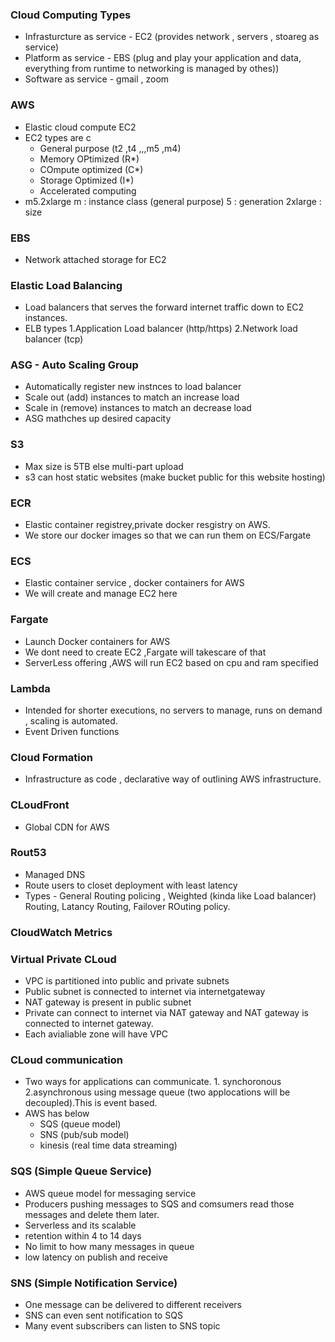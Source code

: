 ### Cloud Computing Types 
- Infrasturcture as service - EC2 (provides network , servers , stoareg as service)
- Platform as service - EBS (plug and play your application and data, everything from runtime to networking is managed by othes))
- Software as service - gmail , zoom


### AWS
- Elastic cloud compute EC2
- EC2 types are c
    - General purpose (t2 ,t4 ,,,m5 ,m4)
    - Memory OPtimized (R*)
    - COmpute optimized (C*)
    - Storage Optimized (I*)
    - Accelerated computing
- m5.2xlarge
  m : instance class (general purpose)
  5 : generation
  2xlarge : size 
### EBS
- Network attached storage for EC2
### Elastic Load Balancing
- Load balancers that serves the forward internet traffic down to EC2 instances.
- ELB types 1.Application Load balancer (http/https) 
            2.Network load balancer (tcp)

### ASG - Auto Scaling Group
- Automatically register new instnces to load balancer
- Scale out (add) instances to match an increase load
- Scale in (remove) instances to match an decrease load
- ASG mathches up desired capacity

### S3
- Max size is 5TB else multi-part upload
- s3 can host static websites (make bucket public for this website hosting)
### ECR
- Elastic container registrey,private docker resgistry on AWS.
- We store our docker images so that we can run them on ECS/Fargate
### ECS
- Elastic container service , docker containers for AWS
- We will create and manage EC2 here
### Fargate
- Launch Docker containers for AWS
- We dont need to create EC2 ,Fargate will takescare of that
- ServerLess offering ,AWS will run EC2 based on cpu and ram specified
### Lambda
- Intended for shorter executions, no servers to manage, runs on demand , scaling is automated.
- Event Driven functions
### Cloud Formation
- Infrastructure as code , declarative way of outlining AWS infrastructure. 

### CLoudFront 
- Global CDN for AWS
### Rout53
- Managed DNS
- Route users to closet deployment with least latency 
- Types - General Routing policing , Weighted (kinda like Load balancer) Routing, Latancy Routing, Failover ROuting policy.
### CloudWatch Metrics
### Virtual Private CLoud 
-  VPC is partitioned into public and private subnets
-  Public subnet is connected to internet via internetgateway
-  NAT gateway is present in public subnet
-  Private can connect to internet via NAT gateway and NAT gateway is connected to internet gateway.
-  Each avialiable zone will have VPC
### CLoud communication
- Two ways for applications  can communicate. 1. synchoronous 2.asynchronous using message queue (two applocations will be decoupled).This is event based.
- AWS has below
    - SQS (queue model)
    - SNS (pub/sub model)
    - kinesis (real time data streaming)
### SQS (Simple Queue Service)
- AWS queue model for messaging service
- Producers pushing messages to SQS and comsumers read those messages and delete them later. 
- Serverless and its scalable
- retention within 4 to 14 days
- No limit to how many messages in queue
- low latency on publish and receive
### SNS (Simple Notification Service)
- One message can be delivered to different receivers
- SNS can even sent notification to SQS
- Many event subscribers can listen to SNS topic



